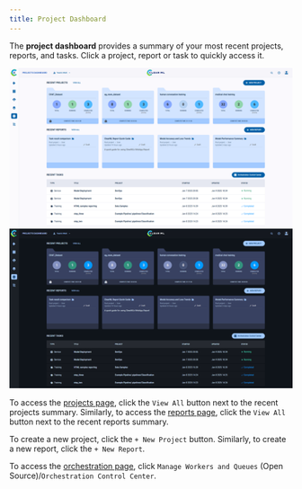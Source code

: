 ```yaml
---
title: Project Dashboard
---
```



The **project dashboard** provides a summary of your most recent projects, reports, and tasks. Click a project, report 
or task to quickly access it.

![Dashboard](../img/webapp_dashboard.png#light-mode-only)
![Dashboard](../img/webapp_dashboard_dark.png#dark-mode-only)

To access the [projects page](webapp_projects_page.md), click the `View All` button next to the recent projects summary. 
Similarly, to access the [reports page](webapp_reports.md), click the `View All` button next to the recent reports summary.

To create a new project, click the `+ New Project` button. Similarly, to create a new report, click the `+ New Report`.

To access the [orchestration page](webapp_workers_queues.md), click `Manage Workers and Queues` (Open Source)/`Orchestration Control Center`.